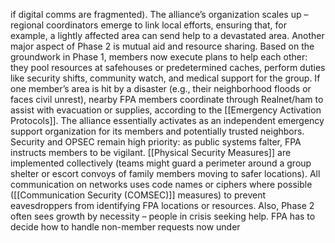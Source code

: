 if digital comms are fragmented). The alliance’s organization scales up – regional coordinators emerge to link local efforts, ensuring that, for example, a lightly affected area can send help to a devastated area. Another major aspect of Phase 2 is mutual aid and resource sharing. Based on the groundwork in Phase 1, members now execute plans to help each other: they pool resources at safehouses or predetermined caches, perform duties like security shifts, community watch, and medical support for the group. If one member’s area is hit by a disaster (e.g., their neighborhood floods or faces civil unrest), nearby FPA members coordinate through Realnet/ham to assist with evacuation or supplies, according to the [[Emergency Activation Protocols]]. The alliance essentially activates as an independent emergency support organization for its members and potentially trusted neighbors. Security and OPSEC remain high priority: as public systems falter, FPA instructs members to be vigilant. [[Physical Security Measures]] are implemented collectively (teams might guard a perimeter around a group shelter or escort convoys of family members moving to safer locations). All communication on networks uses code names or ciphers where possible ([[Communication Security (COMSEC)]] measures) to prevent eavesdroppers from identifying FPA locations or resources. Also, Phase 2 often sees growth by necessity – people in crisis seeking help. FPA has to decide how to handle non-member requests now under